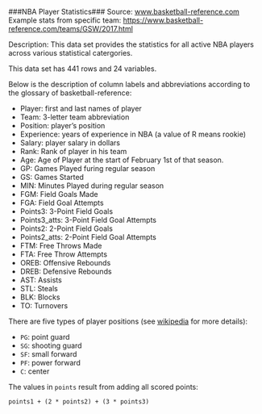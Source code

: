 ###NBA Player Statistics###
Source: www.basketball-reference.com
Example stats from specific team: https://www.basketball-reference.com/teams/GSW/2017.html

Description: This data set provides the statistics for all active NBA players across various statistical catergories.

This data set has 441 rows and 24 variables.

Below is the description of column labels and abbreviations according to the glossary of basketball-reference:

* Player: first and last names of player
* Team: 3-letter team abbreviation
* Position: player’s position
* Experience: years of experience in NBA (a value of R means rookie) 
* Salary: player salary in dollars
* Rank: Rank of player in his team
* Age: Age of Player at the start of February 1st of that season. 
* GP: Games Played furing regular season
* GS: Games Started
* MIN: Minutes Played during regular season
* FGM: Field Goals Made
* FGA: Field Goal Attempts
* Points3: 3-Point Field Goals
* Points3_atts: 3-Point Field Goal Attempts
* Points2: 2-Point Field Goals
* Points2_atts: 2-Point Field Goal Attempts
* FTM: Free Throws Made
* FTA: Free Throw Attempts
* OREB: Offensive Rebounds
* DREB: Defensive Rebounds
* AST: Assists
* STL: Steals
* BLK: Blocks
* TO: Turnovers

There are five types of player positions (see [wikipedia](https://en.wikipedia.org/wiki/Basketball_positions) for more details):

+ `PG`: point guard
+ `SG`: shooting guard
+ `SF`: small forward
+ `PF`: power forward
+ `C`: center

The values in `points` result from adding all scored points:

```{r}
points1 + (2 * points2) + (3 * points3)
```